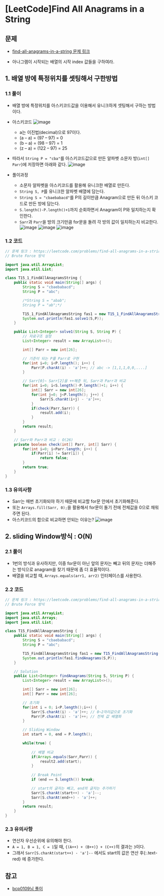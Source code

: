 # [LeetCode]Find All Anagrams in a String

## 문제

- [find-all-anagrams-in-a-string 문제 링크](https://leetcode.com/problems/find-all-anagrams-in-a-string/)

- 아나그램이 시작되는 배열의 시작 index 값들을 구하여라.




## 1. 배열 방에 특정위치를 셋팅해서 구한방법

### 1.1 풀이
- 배열 방에 특정위치를 아스키코드값을 이용해서 유니크하게 셋팅해서 구하는 방법이다.

- 아스키코드
![image](https://user-images.githubusercontent.com/66978721/110206429-e4a87d00-7ec0-11eb-9de6-4a28fdc5633a.png)
    - a는 이진법(decimal)으로 97이다.
    - (a – a) = (97 – 97) = 0
    - (b – a) = (98 – 97) = 1
    - (z – a) = (122 – 97) = 25 


- 따라서 `String P = "cba"`를 아스키코드값으로 만든 알파벳 소문자 방(`int[] Parr`)에 저장하면 아래와 같다.
![image](https://user-images.githubusercontent.com/66978721/110206490-4cf75e80-7ec1-11eb-87c9-db6ac01c0ddd.png)

- 풀이과정
    - 소문자 알파벳을 아스키코드를 활용해 유니크한 배열로 만든다.
    - `String S, P`를 유니크한 알파벳 배열에 담는다.
    - `String S = "cbaebabacd"`를 P의 길이만큼 Anagram으로 만든 뒤 아스키 코드로 만든 방에 담는다.
    - `S.length()-P.length()+1`까지 순회하면서 Anagram이 P와 일치하는지 확인한다.
    - `Sarr`과 `Parr`을 방의 크기만큼 for문을 돌려 각 방의 값이 일치하는지 비교한다.
    ![image](https://user-images.githubusercontent.com/66978721/110206739-f428c580-7ec2-11eb-8d31-09b7a6121b94.png)
    ![image](https://user-images.githubusercontent.com/66978721/110206776-1cb0bf80-7ec3-11eb-8b83-dbb0746ea01f.png)
    ![image](https://user-images.githubusercontent.com/66978721/110206783-2803eb00-7ec3-11eb-9ddd-ce91beb90685.png)




### 1.2 코드

```java
// 문제 링크 : https://leetcode.com/problems/find-all-anagrams-in-a-string/
// Brute Force 방식

import java.util.ArrayList;
import java.util.List;

class T15_1_FindAllAnagramsString {
    public static void main(String[] args) {
        String S = "cbaebabacd";
        String P = "abc";

        /*String S = "abab";
        String P = "ab";*/

        T15_1_FindAllAnagramsString fas1 = new T15_1_FindAllAnagramsString();
        System.out.println(fas1.solve1(S,P));
    }

    public List<Integer> solve1(String S, String P) {
        // 자료구조 설정
        List<Integer> result = new ArrayList<>();

        int[] Parr = new int[26];

        // 기준이 되는 P를 Parr로 구현
        for(int i=0; i<P.length(); i++) {
            Parr[P.charAt(i) - 'a']++; // abc -> [1,1,1,0,0,....]
        }

        // Sarr[0]~ Sarr[2]을 ++해준 뒤, Sarr과 Parr과 비교
        for(int i=0; i<S.length()-P.length()+1; i++) {
            int[] Sarr = new int[26];
            for(int j=0; j<P.length(); j++) {
                Sarr[S.charAt(i+j) - 'a']++;
            }
            if(check(Parr,Sarr)) {
                result.add(i);
            }
        }
        return result;
    }

    // Sarr와 Parr과 비교 : O(26)
    private boolean check(int[] Parr, int[] Sarr) {
        for(int i=0; i<Parr.length; i++) {
            if(Parr[i] != Sarr[i]) {
                return false;
        }
        return true;
    }
}
```


### 1.3 유의사항
- Sarr는 매번 초기화되야 하기 때문에 비교할 for문 안에서 초기화해준다.
- 또는 `Arrays.fill(Sarr, 0);`을 활용해서 for문이 돌기 전에 전체값을 0으로 채워주면 된다.
- 아스키코드의 합으로 비교하면 안되는 이유는?
![image](https://user-images.githubusercontent.com/66978721/110206810-5681c600-7ec3-11eb-9c4d-254206ae2e7f.png)


## 2. sliding Window방식 : O(N)

### 2.1 풀이
- 1번의 방식과 유사하지만, 이중 for문이 아닌 앞의 문자는 빼고 뒤의 문자는 더해주는 방식으로 anagram을 찾기 때문에 좀 더 효율적이다.
- 배열을 비교할 때, `Arrays.equals(arr1, arr2)` 인터페이스를 사용한다.

### 2.2 코드
```java
// 문제 링크 : https://leetcode.com/problems/find-all-anagrams-in-a-string/
// Brute Force 방식

import java.util.ArrayList;
import java.util.Arrays;
import java.util.List;

class T15_FindAllAnagramsString {
    public static void main(String[] args) {
        String S = "cbaebabacd";
        String P = "abc";

        T15_FindAllAnagramsString fas1 = new T15_FindAllAnagramsString();
        System.out.println(fas1.findAnagrams(S,P));
    }

    // Solution
    public List<Integer> findAnagrams(String S, String P) {
        List<Integer> result = new ArrayList<>();

        int[] Sarr = new int[26];
        int[] Parr = new int[26];

        // 초기화
        for(int i = 0; i<P.length();i++) {
            Sarr[S.charAt(i) - 'a']++; // 0~2자리값으로 초기화
            Parr[P.charAt(i) - 'a']++; // 전체 값 배열화
        }

        // Sliding Window
        int start = 0, end = P.length();

        while(true) {
        
            // 배열 비교
            if(Arrays.equals(Sarr,Parr)) {
                result2.add(start);
            }
            
            // Break Point
            if (end == S.length()) break;

            // start의 글자는 빼고, end의 글자는 추가하기
            Sarr[S.charAt(start++) - 'a']--;
            Sarr[S.charAt(end++) - 'a']++;
        }
        return result;
    }
}
```

### 2.3 유의사항

- 연산자 우선순위에 유의해야 한다.
- `A = 1, B = 1, C = 1`일 때, `{(A++) + (B++)} + (C++)`의 결과는 `3`이다.
- 그래서 `Sarr[S.charAt(start++) - 'a']--` 에서도 start의 값은 
연산 후{:.text-red} 
에 증가한다.

## 참고

- [bcp0109님 풀이](https://bcp0109.tistory.com/entry/LeetCode-Medium-Find-All-Anagrams-in-a-String-Java)
